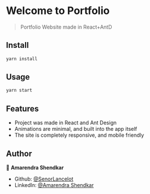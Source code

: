 # Welcome to Portfolio

> Portfolio Website made in React+AntD

## Install

```sh
yarn install
```

## Usage

```sh
yarn start
```

## Features

- Project was made in React and Ant Design
- Animations are minimal, and built into the app itself
- The site is completely responsive, and mobile friendly

## Author

👤 **Amarendra Shendkar**

- Github: [@SenorLancelot](https://github.com/Senorlancelot)
- LinkedIn: [@Amarendra Shendkar](https://linkedin.com/in/amarendra-shendkar)


